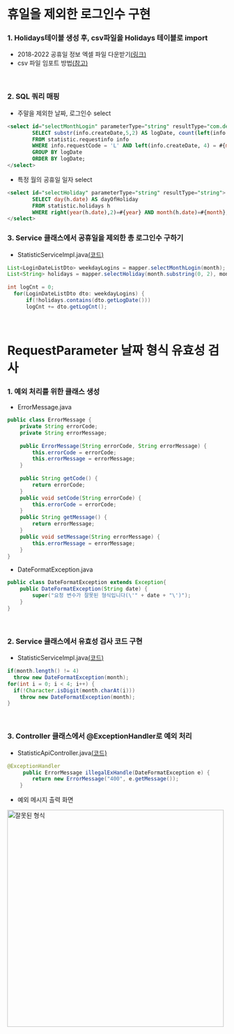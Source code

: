 # 휴일을 제외한 로그인수 구현

### 1. Holidays테이블 생성 후, csv파일을 Holidays 테이블로 import
* 2018-2022 공휴일 정보 엑셀 파일 다운받기[(링크)](https://aspdotnet.tistory.com/2259)
* csv 파일 임포트 방법[(참고)](https://cotak.tistory.com/63)

 

### 2. SQL 쿼리 매핑
* 주말을 제외한 날짜, 로그인수 select
```sql
<select id="selectMonthLogin" parameterType="string" resultType="com.devfun.setting_boot.dto.LoginDateListDto">
		SELECT substr(info.createDate,5,2) AS logDate, count(left(info.createDate, 6)) AS logCnt
		FROM statistic.requestinfo info
		WHERE info.requestCode = 'L' AND left(info.createDate, 4) = #{month} AND dayofweek(left(info.createDate, 6)) between 2 and 6
		GROUP BY logDate
		ORDER BY logDate;
</select>
```

* 특정 월의 공휴일 일자 select
```sql
<select id="selectHoliday" parameterType="string" resultType="string">
		SELECT day(h.date) AS dayOfHoliday
		FROM statistic.holidays h
		WHERE right(year(h.date),2)=#{year} AND month(h.date)=#{month};
</select>
```



### 3. Service 클래스에서 공휴일을 제외한 총 로그인수 구하기
* StatisticServiceImpl.java[(코드)](https://github.com/Lee-Hyun-Ji/spring-web-setting/blob/main/settingweb_boot/src/main/java/com/devfun/setting_boot/service/StatisticServiceImpl.java)
```java
List<LoginDateListDto> weekdayLogins = mapper.selectMonthLogin(month);
List<String> holidays = mapper.selectHoliday(month.substring(0, 2), month.substring(2));
			
int logCnt = 0;
  for(LoginDateListDto dto: weekdayLogins) {
	  if(!holidays.contains(dto.getLogDate()))
	  logCnt += dto.getLogCnt();
```

 


# RequestParameter 날짜 형식 유효성 검사

### 1. 예외 처리를 위한 클래스 생성
* ErrorMessage.java
```java
public class ErrorMessage {
	private String errorCode;
	private String errorMessage;
	
	public ErrorMessage(String errorCode, String errorMessage) {
		this.errorCode = errorCode;
		this.errorMessage = errorMessage;
	}
	
	public String getCode() {
		return errorCode;
	}
	public void setCode(String errorCode) {
		this.errorCode = errorCode;
	}
	public String getMessage() {
		return errorMessage;
	}
	public void setMessage(String errorMessage) {
		this.errorMessage = errorMessage;
	}
}
```
* DateFormatException.java
```java
public class DateFormatException extends Exception{
	public DateFormatException(String date) {
		super("요청 변수가 잘못된 형식입니다(\'" + date + "\')");
	}
}
```

 


### 2. Service 클래스에서 유효성 검사 코드 구현
* StatisticServiceImpl.java[(코드)](https://github.com/Lee-Hyun-Ji/spring-web-setting/blob/main/settingweb_boot/src/main/java/com/devfun/setting_boot/service/StatisticServiceImpl.java)
```java
if(month.length() != 4)
  throw new DateFormatException(month);
for(int i = 0; i < 4; i++) {
  if(!Character.isDigit(month.charAt(i)))
    throw new DateFormatException(month);
}
```

 


### 3. Controller 클래스에서 @ExceptionHandler로 예외 처리
* StatisticApiController.java[(코드)](https://github.com/Lee-Hyun-Ji/spring-web-setting/blob/main/settingweb_boot/src/main/java/com/devfun/setting_boot/controller/StatisticApiController.java)
```java
@ExceptionHandler
	 public ErrorMessage illegalExHandle(DateFormatException e) {
        return new ErrorMessage("400", e.getMessage());
    }
```
* 예외 메시지 출력 화면
<img width="497" alt="잘못된 형식" src="https://user-images.githubusercontent.com/84483522/167138648-a7230824-7cf6-4df5-9be7-457ea183c578.PNG">
